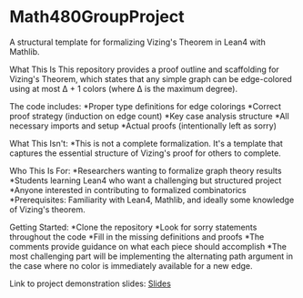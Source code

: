 # Math480GroupProject

A structural template for formalizing Vizing's Theorem in Lean4 with Mathlib.

What This Is
This repository provides a proof outline and scaffolding for Vizing's Theorem, which states that any simple graph can be edge-colored using at most Δ + 1 colors (where Δ is the maximum degree).

The code includes:
  *Proper type definitions for edge colorings
  *Correct proof strategy (induction on edge count)
  *Key case analysis structure
  *All necessary imports and setup
  *Actual proofs (intentionally left as sorry)

What This Isn't:
  *This is not a complete formalization. It's a template that captures the essential structure of Vizing's proof for others to complete.

Who This Is For:
  *Researchers wanting to formalize graph theory results
  *Students learning Lean4 who want a challenging but structured project
  *Anyone interested in contributing to formalized combinatorics
  *Prerequisites: Familiarity with Lean4, Mathlib, and ideally some knowledge of Vizing's theorem.

Getting Started:
  *Clone the repository
  *Look for sorry statements throughout the code
  *Fill in the missing definitions and proofs
  *The comments provide guidance on what each piece should accomplish
  *The most challenging part will be implementing the alternating path argument in the case where no color is immediately available for a new edge.

Link to project demonstration slides: [Slides](https://docs.google.com/presentation/d/1N_uLORDeTjfh0iEFjjXzPVdvG6R7htz3ZhWcDOgj9-A/edit?usp=sharing)
